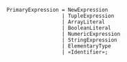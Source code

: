 <!-- This file is generated automatically by infrastructure scripts. Please don't edit by hand. -->

```{ .ebnf .slang-ebnf #PrimaryExpression }
PrimaryExpression = NewExpression
                  | TupleExpression
                  | ArrayLiteral
                  | BooleanLiteral
                  | NumericExpression
                  | StringExpression
                  | ElementaryType
                  | «Identifier»;
```
